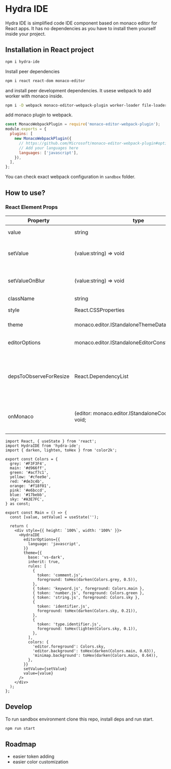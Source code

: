 # Hydra IDE

Hydra IDE is simplified code IDE component based on monaco editor for React apps. It has no dependencies as you have to install them yourself inside your project.

## Installation in React project

```sh
npm i hydra-ide
```

Install peer dependencies

```sh
npm i react react-dom monaco-editor
```

and install peer development dependencies. It usese webpack to add worker with monaco inside.

```sh
npm i -D webpack monaco-editor-webpack-plugin worker-loader file-loader css-loader
```

add monaco plugin to webpack.

```js
const MonacoWebpackPlugin = require('monaco-editor-webpack-plugin');
module.exports = {
  plugins: [
    new MonacoWebpackPlugin({
      // https://github.com/Microsoft/monaco-editor-webpack-plugin#options
      // Add your languages here
      languages: ['javascript'],
    }),
  ],
};
```

You can check exact webpack configuration in `sandbox` folder.

## How to use?

### React Element Props

| Property               | type                                                   | required | Description                                                                    |
| ---------------------- | ------------------------------------------------------ | -------- | ------------------------------------------------------------------------------ |
| value                  | string                                                 | true     | current code as string                                                         |
| setValue               | (value:string) => void                                 | true     | triggered when editor sets the value                                           |
| setValueOnBlur         | (value:string) => void                                 | false    | triggered when editor sets the value on blur                                   |
| className              | string                                                 | false    | class name                                                                     |
| style                  | React.CSSProperties                                    | false    | style properties                                                               |
| theme                  | monaco.editor.IStandaloneThemeData                     | true     | monaco editor theme                                                            |
| editorOptions          | monaco.editor.IStandaloneEditorConstructionOptions     | true     | monaco editor options                                                          |
| depsToObserveForResize | React.DependencyList                                   | false    | dependency list same as in useEffect hook. Used to automatically resize editor |
| onMonaco               | (editor: monaco.editor.IStandaloneCodeEditor) => void; | false    | when monaco is mounted it will be passed here                                  |

```tsx
import React, { useState } from 'react';
import HydraIDE from 'hydra-ide';
import { darken, lighten, toHex } from 'color2k';

export const Colors = {
  grey: '#F3F3F4',
  main: '#d966ff',
  green: '#acf7c1',
  yellow: '#cfee9e',
  red: '#de3c4b',
  orange: '#f18f01',
  pink: '#e6bccd',
  blue: '#17bebb',
  sky: '#A3E7FC',
} as const;

export const Main = () => {
  const [value, setValue] = useState('');

  return (
    <div style={{ height: `100%`, width: '100%' }}>
      <HydraIDE
        editorOptions={{
          language: 'javascript',
        }}
        theme={{
          base: 'vs-dark',
          inherit: true,
          rules: [
            {
              token: 'comment.js',
              foreground: toHex(darken(Colors.grey, 0.5)),
            },
            { token: 'keyword.js', foreground: Colors.main },
            { token: 'number.js', foreground: Colors.green },
            { token: 'string.js', foreground: Colors.sky },
            {
              token: 'identifier.js',
              foreground: toHex(darken(Colors.sky, 0.21)),
            },
            {
              token: 'type.identifier.js',
              foreground: toHex(lighten(Colors.sky, 0.1)),
            },
          ],
          colors: {
            'editor.foreground': Colors.sky,
            'editor.background': toHex(darken(Colors.main, 0.63)),
            'minimap.background': toHex(darken(Colors.main, 0.64)),
          },
        }}
        setValue={setValue}
        value={value}
      />
    </div>
  );
};
```

## Develop

To run sandbox environment clone this repo, install deps and run start.

```sh
npm run start
```

## Roadmap

- easier token adding
- easier color customization
